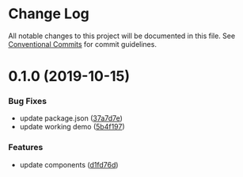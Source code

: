 # Change Log

All notable changes to this project will be documented in this file.
See [Conventional Commits](https://conventionalcommits.org) for commit guidelines.

# 0.1.0 (2019-10-15)


### Bug Fixes

* update package.json ([37a7d7e](https://github.com/d0whc3r/wc-playground/commit/37a7d7ec68630c1c2fecee737b11fad2e82d6d88))
* update working demo ([5b4f197](https://github.com/d0whc3r/wc-playground/commit/5b4f197765687b1368233f443a3c78f5185d2c72))


### Features

* update components ([d1fd76d](https://github.com/d0whc3r/wc-playground/commit/d1fd76d33936e2cae58ff9479f3024be271c0f7a))
